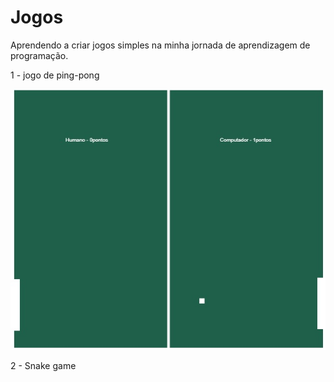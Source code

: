 # Jogos
Aprendendo a criar jogos simples na minha jornada de aprendizagem de programação.

1 - jogo de ping-pong

![mesa](https://github.com/DayanMonteiro/Jogos/blob/main/mesa.jpg)

2 - Snake game
